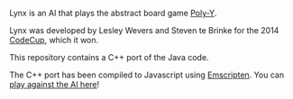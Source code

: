 Lynx is an AI that plays the abstract board game [Poly-Y](http://www.boardgamegeek.com/thread/418921/star-y-and-poly-y).

Lynx was developed by Lesley Wevers and Steven te Brinke for the 2014 [CodeCup](http://www.codecup.nl/), which it won.

This repository contains a C++ port of the Java code.

The C++ port has been compiled to Javascript using [Emscripten](https://github.com/kripken/emscripten). You can [play against the AI here](https://maksverver.github.io/lynx/)!
